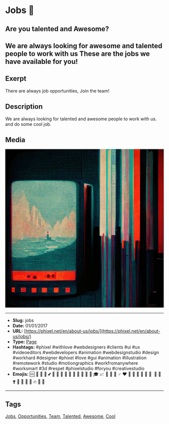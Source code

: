 # Jobs 💼
## Are you talented and Awesome?
We are always looking for awesome and talented people to work with us
These are the jobs we have available for you!
------------
## Exerpt
There are always job opportunities, Join the team!
## Description
We are always looking for talented and awesome people to work with us. and do some cool job.
## Media
<img src="media/f40550e5/jobs-1.jpg">

------------
- **Slug:** jobs
- **Date:** 01/01/2017
- **URL:** [https://phixel.net/en/about-us/jobs/](https://phixel.net/en/about-us/jobs/)
- **Type:** [Page](#page)
- **Hashtags:** #phixel #withlove #webdesigners #clients #ui #ux #videoeditors #webdevelopers #animation #webdesignstudio #design #workhard #designer #phixel #love #gui #animation #illustration #remotework #studio #motiongraphics #workfromanywhere #worksmart #3d #respet #phixelstudio #foryou #creativestudio
- **Emojis:** 🆒 💼 💪 🏼 💕 🎒 💖 📠 💸 💞 💟 💙 👨 👩 🏽 🎓 📈 🧰 💛 👷 ‍♂ ️❤ 🎯 💓 🤗 🤲 🔨 📐 ️‍ 🚩 🌳 ❣️ 🤝 🏅 🔧 👏 🔥 🌠 💯

------------
## Tags
[Jobs](#jobs), [Opportunities](#opportunities), [Team](#team), [Talented](#talented), [Awesome](#awesome), [Cool](#cool)
